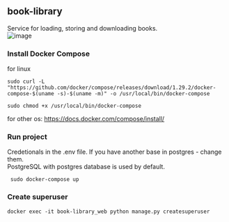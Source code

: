 ## book-library
Service for loading, storing and downloading books.  
![image](https://user-images.githubusercontent.com/84707086/126901325-1653a2ec-6f98-4275-890f-4a94024f18f3.png)

### Install Docker Compose  
for linux 
<pre><code>sudo curl -L "https://github.com/docker/compose/releases/download/1.29.2/docker-compose-$(uname -s)-$(uname -m)" -o /usr/local/bin/docker-compose</code></pre> 
<pre><code>sudo chmod +x /usr/local/bin/docker-compose</code></pre>
for other os: https://docs.docker.com/compose/install/  

### Run project
<p>Сredetionals in the .env file.
If you have another base in postgres - change them.<br>
PostgreSQL with postgres database is used by default.</p>  
<pre><code> sudo docker-compose up</code></pre>

### Create superuser
<pre><code>docker exec -it book-library_web python manage.py createsuperuser</code></pre>
